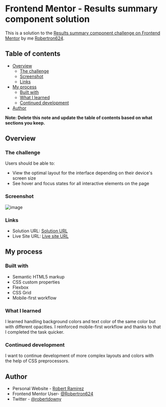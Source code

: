 # Frontend Mentor - Results summary component solution

This is a solution to the [Results summary component challenge on Frontend Mentor](https://www.frontendmentor.io/challenges/results-summary-component-CE_K6s0maV) by me [Robertron624](https://github.com/Robertron624). 

## Table of contents

- [Overview](#overview)
  - [The challenge](#the-challenge)
  - [Screenshot](#screenshot)
  - [Links](#links)
- [My process](#my-process)
  - [Built with](#built-with)
  - [What I learned](#what-i-learned)
  - [Continued development](#continued-development)
- [Author](#author)

**Note: Delete this note and update the table of contents based on what sections you keep.**

## Overview

### The challenge

Users should be able to:

- View the optimal layout for the interface depending on their device's screen size
- See hover and focus states for all interactive elements on the page

### Screenshot

![image](https://user-images.githubusercontent.com/72587880/221681101-fc6ba7cf-f7d8-4223-a4ca-a6058e4f8e83.png)


### Links

- Solution URL: [Solution URL](https://github.com/Robertron624/results-summary-component-main)
- Live Site URL: [Live site URL](https://ornate-cocada-4cac7f.netlify.app/)

## My process

### Built with

- Semantic HTML5 markup
- CSS custom properties
- Flexbox
- CSS Grid
- Mobile-first workflow


### What I learned

I learned handling background colors and text color of the same color but with different opacities. I reinforced mobile-first workflow
and thanks to that I completed the task quicker.

### Continued development

I want to continue development of more complex layouts and colors with the help of CSS preprocessors.
## Author

- Personal Website - [Robert Ramirez](https://robert-ramirez.netlify.app)
- Frontend Mentor User- [@Robertron624](https://www.frontendmentor.io/profile/Robertron624)
- Twitter - [@robertdowny](https://www.twitter.com/robertdowny)

